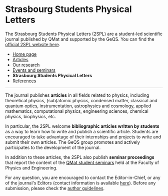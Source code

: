 # Strasbourg Students Physical Letters

The Strasbourg Students Physical Letters (2SPL) are a student-led scientific journal published by QMat and supported by the GeQS. You can find the [official 2SPL website here](https://2spl.odoo.com/).

- [Home page](index.md)
- [Articles](articles.md)
- [Our research](research.md)
- [Events and seminars](events.md)
- **Strasbourg Students Physical Letters**
- [References](references.md)

* * *

The journal publishes **articles** in all fields related to physics, including theoretical physics, (sub)atomic physics, condensed matter, classical and quantum optics, instrumentation, astrophysics and cosmology, applied mathematics, computational physics, engineering sciences, chemical physics, biophysics, etc.

In particular, the 2SPL welcome **bibliographic articles written by students** as a way to learn how to write and publish a scientific article. Students are encouraged to take advantage of their internships and projects to write and submit their own articles. The GeQS group promotes and actively participates to the development of the journal.

In addition to these articles, the 2SPL also publish **seminar proceedings** that report the content of the [QMat student seminars](events/qmat_seminars.md) held at the Faculty of Physics and Engineering.

For any question, you are encouraged to contact the Editor-in-Chief, or any of the journal's Editors (contact information is available [here](https://2spl.odoo.com/contactus)). Before any submission, please check the [author guidelines](https://2spl.odoo.com/).
